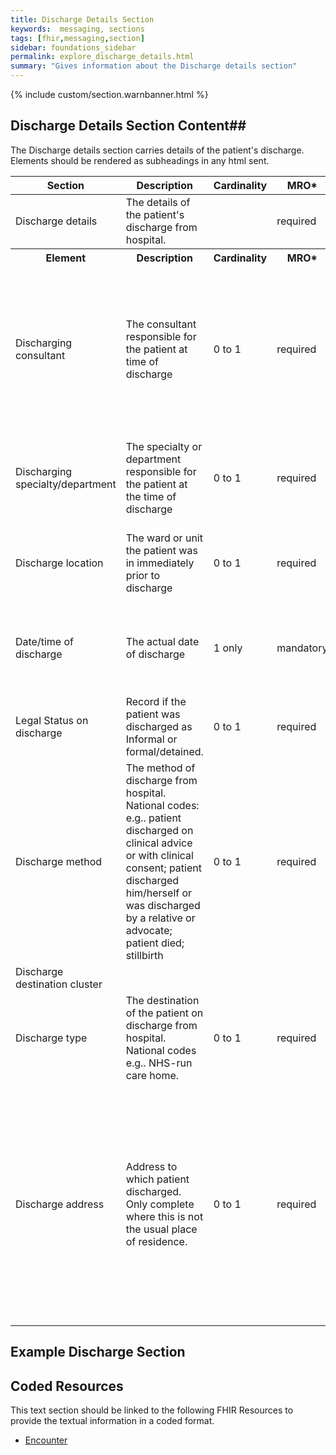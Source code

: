 ```yaml
---
title: Discharge Details Section
keywords:  messaging, sections
tags: [fhir,messaging,section]
sidebar: foundations_sidebar
permalink: explore_discharge_details.html
summary: "Gives information about the Discharge details section"
---
```


{% include custom/section.warnbanner.html %}

## Discharge Details Section Content##
The Discharge details section carries details of the patient's discharge. Elements should be rendered as subheadings in any html sent.
<table style="width:100%;max-width: 100%;">
	<thead>
		<tr>
			<th width="18%">Section</th>
			<th width="30%">Description</th>
			<th width="11%">Cardinality</th>
			<th width="11%">MRO*</th>
			<th width="30%">Values</th>
		</tr>
	</thead>
 <tbody>
  <tr>
   <td>Discharge details</td>
   <td>The details of the patient's discharge from hospital.</td>
   <td>&nbsp;</td>
   <td>required</td>
   <td>&nbsp;</td>
  </tr>
		<tr>
			<th>Element</th>
			<th>Description</th>
			<th>Cardinality</th>
			<th>MRO*</th>
			<th>Values</th>
		</tr>
  <tr>
   <td>Discharging consultant</td>
   <td>The consultant responsible for the patient at time of discharge</td>
   <td>0 to 1</td>
   <td>required</td>
   <td>The name and identifier of the consultant from a recognised source such as the Spine Directory Service, or a local identifier. The identifier would not be displayed in the message.</td>
  </tr>
  <tr>
   <td>Discharging specialty/department</td>
   <td>The specialty or department responsible for the patient at the time of discharge</td>
   <td>0 to 1</td>
   <td>required</td>
   <td>The date and time of discharge as recorded by the PAS or discharging system.</td>
  </tr>
  <tr>
   <td>Discharge location</td>
   <td>The ward or unit the patient was in immediately prior to discharge</td>
   <td>0 to 1</td>
   <td>required</td>
   <td>Record of the ward or unit the patient was in immediately prior to discharge</td>
  </tr>
  <tr>
   <td>Date/time of discharge</td>
   <td>The actual date of discharge</td>
   <td>1 only</td>
   <td>mandatory</td>
   <td>The date and time of discharge as recorded by the PAS or discharging system.</td>
  </tr>
  <tr>
   <td>Legal Status on discharge</td>
   <td>Record if the patient was discharged as Informal or formal/detained.</td>
   <td>0 to 1</td>
   <td>required</td>
   <td>Record if the patient was discharged as Informal or formal/detained.</td>
  </tr>
  <tr>
   <td>Discharge method</td>
   <td>The method of discharge from hospital. National codes: e.g.. patient discharged on clinical advice or with clinical consent; patient discharged him/herself or was discharged by a relative or advocate; patient died; stillbirth</td>
   <td>0 to 1</td>
   <td>required</td>
   <td>A code from the NHS Data Dictionary Discharge Method code</td>
  </tr>
  <tr>
   <td>Discharge destination cluster</td>
   <td>&nbsp;</td>
   <td>&nbsp;</td>
   <td>&nbsp;</td>
   <td>&nbsp;</td>
  </tr>
  <tr>
   <td>Discharge type</td>
   <td>The destination of the patient on discharge from hospital. National codes e.g.. NHS-run care home.</td>
   <td>0 to 1</td>
   <td>required</td>
   <td>A code from the NHS Data Dictionary Discharge Destination</td>
  </tr>
  <tr>
   <td>Discharge address</td>
   <td>Address to which patient discharged. Only complete where this is not the usual place of residence.</td>
   <td>0 to 1</td>
   <td>required</td>
   <td>If the patient is discharged to their normal place of residence, no address is recorded on the discharge summary. Otherwise, an address other than the patient's usual place of residence may be provided by the patient or their representative.</td>
  </tr>
 </tbody>
</table>

##  Example Discharge Section ##

<script src="https://gist.github.com/IOPS-DEV/1bfa7a1c00147c6bc5b1fc98aaa51029.js"></script>

## Coded Resources ##

This text section should be linked to the following FHIR Resources to provide the textual information in a coded format.

- [Encounter](workflow_encounter.html)






